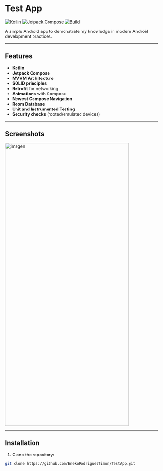 
# Test App

[![Kotlin](https://img.shields.io/badge/Kotlin-100%25-orange)](https://kotlinlang.org/)
[![Jetpack Compose](https://img.shields.io/badge/Jetpack%20Compose-yes-brightgreen)](https://developer.android.com/jetpack/compose)
[![Build](https://img.shields.io/badge/build-passing-brightgreen)]()

A simple Android app to demonstrate my knowledge in modern Android development practices.

---

## Features

- **Kotlin**
- **Jetpack Compose**
- **MVVM Architecture**
- **SOLID principles**
- **Retrofit** for networking
- **Animations** with Compose
- **Newest Compose Navigation**
- **Room Database**
- **Unit and Instrumented Testing**
- **Security checks** (rooted/emulated devices)

---

## Screenshots

<img width="407" height="934" alt="imagen" src="https://github.com/user-attachments/assets/c3a7a659-1dc6-441a-b27b-db5ea7b07a81" />


---

## Installation

1. Clone the repository:

```bash
git clone https://github.com/EnekoRodriguezTimon/TestApp.git

 
 
